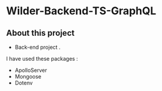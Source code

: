 # Wilder-Backend-TS-GraphQL

## About this project

- Back-end project .

I have used these packages :

- ApolloServer
- Mongoose
- Dotenv

